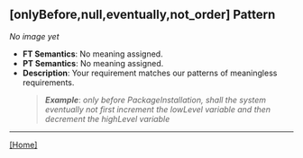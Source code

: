 ## [onlyBefore,null,eventually,not_order] Pattern
_No image yet_
 * **FT Semantics**: No meaning assigned.
 * **PT Semantics**: No meaning assigned.
 * **Description**: Your requirement matches our patterns of meaningless requirements.
   > **_Example_**: _only before PackageInstallation,   shall the system  eventually not first  increment the lowLevel variable and then  decrement the highLevel variable_   
***
[[Home]](../semantics.md)